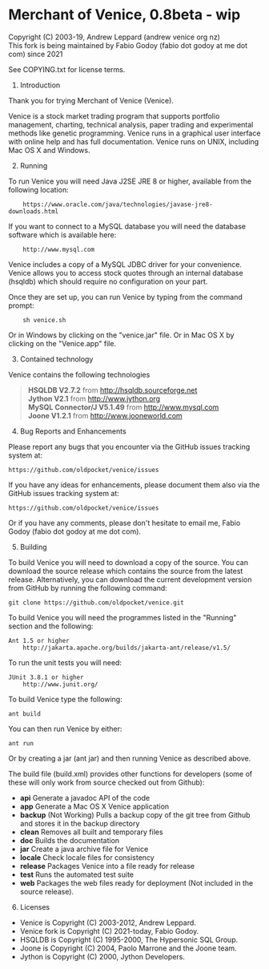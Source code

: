 Merchant of Venice, 0.8beta - wip
=========================================

Copyright (C) 2003-19, Andrew Leppard (andrew venice org nz)  
This fork is being maintained by Fabio Godoy (fabio dot godoy at me dot com) since 2021

See COPYING.txt for license terms.

1) Introduction

Thank you for trying Merchant of Venice (Venice).

Venice is a stock market trading program that supports portfolio management, charting, technical analysis, paper trading and experimental methods like genetic programming. Venice runs in a graphical user interface with online help and has full documentation. Venice runs on UNIX, including Mac OS X and Windows.

2) Running

To run Venice you will need Java J2SE JRE 8 or higher, available from the following location:

        https://www.oracle.com/java/technologies/javase-jre8-downloads.html

If you want to connect to a MySQL database you will need the database software which is available here:

        http://www.mysql.com

Venice includes a copy of a MySQL JDBC driver for your convenience. Venice allows you to access stock quotes through an internal database (hsqldb) which should require no configuration on your part.

Once they are set up, you can run Venice by typing from the command prompt:

        sh venice.sh

Or in Windows by clicking on the "venice.jar" file. Or in Mac OS X by clicking on the "Venice.app" file.

3) Contained technology

Venice contains the following technologies

> **HSQLDB V2.7.2**           from http://hsqldb.sourceforge.net  
> **Jython V2.1**               from http://www.jython.org  
> **MySQL Connector/J V5.1.49** from http://www.mysql.com  
> **Joone V1.2.1**              from http://www.jooneworld.com  

4) Bug Reports and Enhancements

Please report any bugs that you encounter via the GitHub issues
tracking system at:

    https://github.com/oldpocket/venice/issues

If you have any ideas for enhancements, please document them also via the GitHub issues tracking system at:

    https://github.com/oldpocket/venice/issues

Or if you have any comments, please don't hesitate to email me, Fabio Godoy (fabio dot godoy at me dot com).

5) Building

To build Venice you will need to download a copy of the source. You can download the source release which contains the source from the latest release. Alternatively, you can download the current development version from GitHub by running the following command:

    git clone https://github.com/oldpocket/venice.git

To build Venice you will need the programmes listed in the "Running" section and the following:

    Ant 1.5 or higher
        http://jakarta.apache.org/builds/jakarta-ant/release/v1.5/

To run the unit tests you will need:

    JUnit 3.8.1 or higher
        http://www.junit.org/

To build Venice type the following:

    ant build

You can then run Venice by either:

    ant run

Or by creating a jar (ant jar) and then running Venice as described above.

The build file (build.xml) provides other functions for developers (some of these will only work from source checked out from Github):

* **api**     Generate a javadoc API of the code  
* **app**     Generate a Mac OS X Venice application  
* **backup**  (Not Working) Pulls a backup copy of the git tree from Github and stores it in the backup directory  
* **clean**   Removes all built and temporary files  
* **doc**     Builds the documentation  
* **jar**     Create a java archive file for Venice  
* **locale**  Check locale files for consistency  
* **release** Packages Venice into a file ready for release  
* **test**    Runs the automated test suite  
* **web**     Packages the web files ready for deployment (Not included in the source release).

6) Licenses

* Venice is Copyright (C) 2003-2012, Andrew Leppard.  
* Venice fork is Copyright (C) 2021-today, Fabio Godoy.  
* HSQLDB is Copyright (C) 1995-2000, The Hypersonic SQL Group.  
* Joone is Copyright (C) 2004, Paolo Marrone and the Joone team.  
* Jython is Copyright (C) 2000, Jython Developers.  
